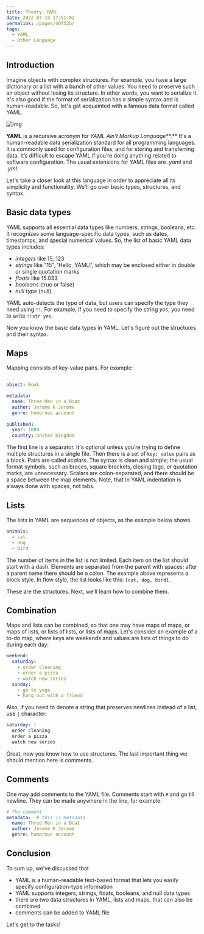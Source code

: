 ```yaml
---
title: Theory：YAML
date: 2022-07-19 17:51:02
permalink: /pages/40f52b/
tags:
  - YAML
  - Other Language
---
```

## Introduction

Imagine objects with complex structures. For example, you have a large dictionary or a list with a bunch of other values. You need to preserve such an object without losing its structure. In other words, you want to serialize it. It's also good if the format of serialization has a simple syntax and is human-readable. So, let's get acquainted with a famous data format called YAML.

![img](https://ucarecdn.com/58b00b7f-42ac-4a85-8e5b-b30dcb015a8e/-/crop/1024x380/0,306/-/preview/)

**YAML** is a recursive acronym for *YAML Ain't Markup Language***.** It's a human-readable data serialization standard for all programming languages. It is commonly used for configuration files, and for storing and transferring data. It’s difficult to escape YAML if you’re doing anything related to software configuration. The usual extensions for YAML files are *.yaml* and *.yml*.

Let's take a closer look at this language in order to appreciate all its simplicity and functionality. We'll go over basic types, structures, and syntax.

## Basic data types

YAML supports all essential data types like numbers, strings, booleans, etc. It recognizes some language-specific data types, such as dates, timestamps, and special numerical values. So, the list of basic YAML data types includes:

- *integers* like 15, 123
- *strings* like "15", 'Hello, YAML!', which may be enclosed either in double or single quotation marks
- *floats* like 15.033
- *booleans* (true or false)
- *null type* (null)

YAML auto-detects the type of data, but users can specify the type they need using `!!`. For example, if you need to specify the string *yes*, you need to write `!!str yes`.

Now you know the basic data types in YAML. Let's figure out the structures and their syntax.

## Maps

Mapping consists of key-value pairs. For example:

```yaml
---
object: Book

metadata:  
  name: Three Men in a Boat
  author: Jerome K Jerome 
  genre: humorous account
  
published:
  year: 1889
  country: United Kingdom
```

The first line is a separator. It's optional unless you’re trying to define multiple structures in a single file. Then there is a set of `key: value` pairs as a block. Pairs are called *scalars*. The syntax is clean and simple; the usual format symbols, such as braces, square brackets, closing tags, or quotation marks, are unnecessary. Scalars are colon-separated, and there should be a space between the map elements. Note, that In YAML indentation is always done with spaces, not tabs.

## Lists

The lists in YAML are sequences of objects, as the example below shows.

```yaml
animals:
  - cat
  - dog
  - bird
```

The number of items in the list is not limited. Each item on the list should start with a dash. Elements are separated from the parent with spaces; after a parent name there should be a colon. The example above represents a block style. In flow style, the list looks like this: `[cat, dog, bird]`.

These are the structures. Next, we'll learn how to combine them.

## Combination

Maps and lists can be combined, so that one may have maps of maps, or maps of lists, or lists of lists, or lists of maps. Let's consider an example of a to-do map, where keys are weekends and values are lists of things to do during each day:

```yaml
weekend:
  saturday: 
    - order cleaning
    - order a pizza
    - watch new series
  sunday: 
    - go to yoga 
    - hang out with a friend 
```

Also, if you need to denote a string that preserves newlines instead of a list, use `|` character:

```yaml
saturday: |
  order cleaning
  order a pizza
  watch new series
```

Great, now you know how to use structures. The last important thing we should mention here is comments.

## Comments

One may add comments to the YAML file. Comments start with `#` and go till newline. They can be made anywhere in the line, for example:

```yaml
# The comment
metadata:  # this is metadata
  name: Three Men in a Boat
  author: Jerome K Jerome
  genre: humorous account
```

## Conclusion

To sum up, we've discussed that

- YAML is a human-readable text-based format that lets you easily specify configuration-type information
- YAML supports integers, strings, floats, booleans, and null data types
- there are two data structures in YAML, lists and maps, that can also be combined
- comments can be added to YAML file

Let's get to the tasks!